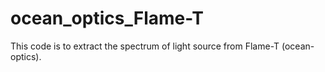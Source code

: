 # ocean_optics_Flame-T

This code is to extract the spectrum of light source from Flame-T (ocean-optics).
